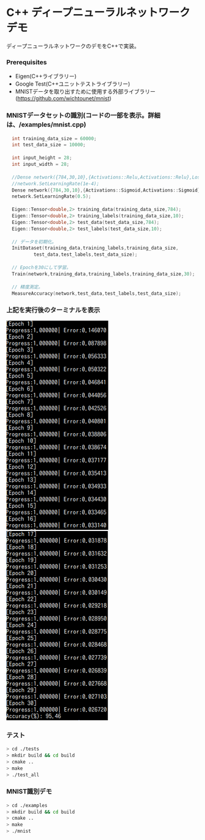 # C++ ディープニューラルネットワーク デモ
ディープニューラルネットワークのデモをC++で実装。

### Prerequisites
* Eigen(C++ライブラリー)
* Google Test(C++ユニットテストライブラリー)
* MNISTデータを取り出すために使用する外部ライブラリー(https://github.com/wichtounet/mnist)

### MNISTデータセットの識別(コードの一部を表示。詳細は、/examples/mnist.cpp)
```cpp
  int training_data_size = 60000;
  int test_data_size = 10000;
  
  int input_height = 28;
  int input_width = 28;
  
  //Dense network({784,30,10},{Activations::Relu,Activations::Relu},Losses::CategoricalCrossEntropy);
  //network.SetLearningRate(1e-4);
  Dense network({784,30,10},{Activations::Sigmoid,Activations::Sigmoid},Losses::Mse);
  network.SetLearningRate(0.5);
  
  Eigen::Tensor<double,2> training_data(training_data_size,784);
  Eigen::Tensor<double,2> training_labels(training_data_size,10);
  Eigen::Tensor<double,2> test_data(test_data_size,784);
  Eigen::Tensor<double,2> test_labels(test_data_size,10);

  // データを初期化。
  InitDataset(training_data,training_labels,training_data_size,
	      test_data,test_labels,test_data_size);

  // Epochを30にして学習。
  Train(network,training_data,training_labels,training_data_size,30);

  // 精度測定。
  MeasureAccuracy(network,test_data,test_labels,test_data_size);

```
### 上記を実行後のターミナルを表示
![training_dense1](images/training_dense1.png)
![training_dense2](images/training_dense2.png)

### テスト
``` bash
> cd ./tests
> mkdir build && cd build
> cmake ..
> make
> ./test_all
```

### MNIST識別デモ
```bash
> cd ./examples
> mkdir build && cd build
> cmake ..
> make
> ./mnist
```
